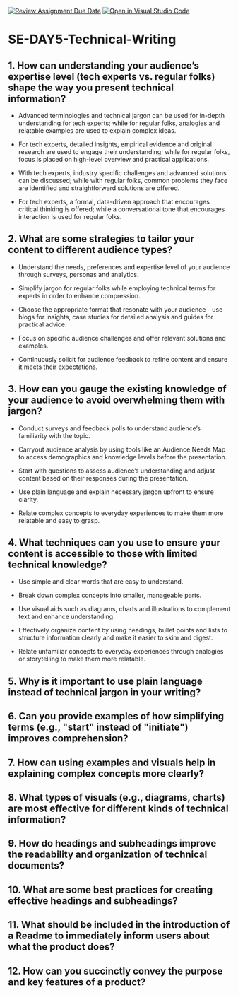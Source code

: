 [![Review Assignment Due Date](https://classroom.github.com/assets/deadline-readme-button-22041afd0340ce965d47ae6ef1cefeee28c7c493a6346c4f15d667ab976d596c.svg)](https://classroom.github.com/a/zsAR-pyY)
[![Open in Visual Studio Code](https://classroom.github.com/assets/open-in-vscode-2e0aaae1b6195c2367325f4f02e2d04e9abb55f0b24a779b69b11b9e10269abc.svg)](https://classroom.github.com/online_ide?assignment_repo_id=16381435&assignment_repo_type=AssignmentRepo)
# SE-DAY5-Technical-Writing
## 1. How can understanding your audience’s expertise level (tech experts vs. regular folks) shape the way you present technical information?

- Advanced terminologies and technical jargon can be used for in-depth understanding for tech experts; while for regular folks, analogies and relatable examples are used to explain complex ideas.

- For tech experts, detailed insights, empirical evidence and original research are used to engage their understanding; while for regular folks, focus is placed on high-level overview and practical applications.

- With tech experts, industry specific challenges and advanced solutions can be discussed; while with regular folks, common problems they face are identified and straightforward solutions are offered.

- For tech experts, a formal, data-driven approach  that encourages critical thinking is offered; while a conversational tone that encourages interaction is used for regular folks.

## 2. What are some strategies to tailor your content to different audience types?

- Understand the needs, preferences and expertise level of your audience through surveys, personas and analytics.

- Simplify jargon for regular folks while employing technical terms for experts in order to enhance compression.

- Choose the appropriate format that resonate with your audience - use blogs for insights, case studies for detailed analysis and guides for practical advice.

- Focus on specific audience challenges and offer relevant solutions and examples.

- Continuously solicit for audience feedback to refine content and ensure it meets their expectations.

## 3. How can you gauge the existing knowledge of your audience to avoid overwhelming them with jargon?

- Conduct surveys and feedback polls to understand audience’s familiarity with the topic.

- Carryout audience analysis by using tools like an Audience Needs Map to access demographics and knowledge levels before the presentation.

- Start with questions to assess audience’s understanding and adjust content based on their responses during the presentation.

- Use plain language and explain necessary jargon upfront to ensure clarity.

- Relate complex concepts to everyday experiences to make them more relatable and easy to grasp.

## 4. What techniques can you use to ensure your content is accessible to those with limited technical knowledge?

- Use simple and clear words that are easy to understand.

- Break down complex concepts into smaller, manageable parts.

- Use visual aids such as diagrams, charts and illustrations to complement text and enhance understanding.

- Effectively organize content by using headings, bullet points and lists to structure information clearly and make it easier to skim and digest.

- Relate unfamiliar concepts to everyday experiences through analogies or storytelling to make them more relatable.



## 5. Why is it important to use plain language instead of technical jargon in your writing?
## 6. Can you provide examples of how simplifying terms (e.g., "start" instead of "initiate") improves comprehension?
## 7. How can using examples and visuals help in explaining complex concepts more clearly?
## 8. What types of visuals (e.g., diagrams, charts) are most effective for different kinds of technical information?
## 9. How do headings and subheadings improve the readability and organization of technical documents?
## 10. What are some best practices for creating effective headings and subheadings?
## 11. What should be included in the introduction of a Readme to immediately inform users about what the product does?
## 12. How can you succinctly convey the purpose and key features of a product?
